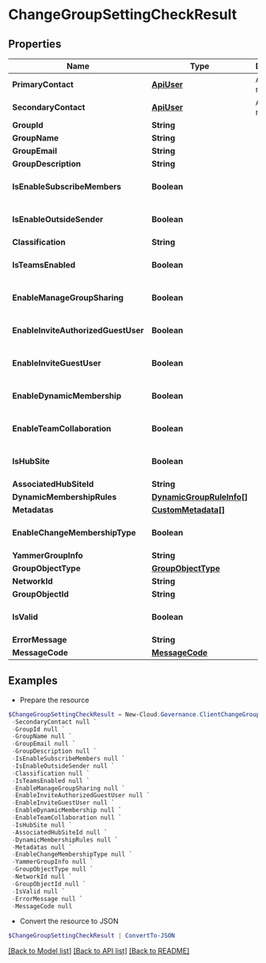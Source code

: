 # ChangeGroupSettingCheckResult
## Properties

Name | Type | Description | Notes
------------ | ------------- | ------------- | -------------
**PrimaryContact** | [**ApiUser**](ApiUser.md) | ApiUser model | [optional] 
**SecondaryContact** | [**ApiUser**](ApiUser.md) | ApiUser model | [optional] 
**GroupId** | **String** |  | [optional] 
**GroupName** | **String** |  | [optional] 
**GroupEmail** | **String** |  | [optional] 
**GroupDescription** | **String** |  | [optional] 
**IsEnableSubscribeMembers** | **Boolean** |  | [optional] [default to $false]
**IsEnableOutsideSender** | **Boolean** |  | [optional] [default to $false]
**Classification** | **String** |  | [optional] 
**IsTeamsEnabled** | **Boolean** |  | [optional] [default to $false]
**EnableManageGroupSharing** | **Boolean** |  | [optional] [default to $false]
**EnableInviteAuthorizedGuestUser** | **Boolean** |  | [optional] [default to $false]
**EnableInviteGuestUser** | **Boolean** |  | [optional] [default to $false]
**EnableDynamicMembership** | **Boolean** |  | [optional] [default to $false]
**EnableTeamCollaboration** | **Boolean** |  | [optional] [default to $false]
**IsHubSite** | **Boolean** |  | [optional] [default to $false]
**AssociatedHubSiteId** | **String** |  | [optional] 
**DynamicMembershipRules** | [**DynamicGroupRuleInfo[]**](DynamicGroupRuleInfo.md) |  | [optional] 
**Metadatas** | [**CustomMetadata[]**](CustomMetadata.md) |  | [optional] 
**EnableChangeMembershipType** | **Boolean** |  | [optional] [default to $false]
**YammerGroupInfo** | **String** |  | [optional] 
**GroupObjectType** | [**GroupObjectType**](GroupObjectType.md) |  | [optional] 
**NetworkId** | **String** |  | [optional] 
**GroupObjectId** | **String** |  | [optional] 
**IsValid** | **Boolean** |  | [optional] [default to $false]
**ErrorMessage** | **String** |  | [optional] 
**MessageCode** | [**MessageCode**](MessageCode.md) |  | [optional] 

## Examples

- Prepare the resource
```powershell
$ChangeGroupSettingCheckResult = New-Cloud.Governance.ClientChangeGroupSettingCheckResult  -PrimaryContact null `
 -SecondaryContact null `
 -GroupId null `
 -GroupName null `
 -GroupEmail null `
 -GroupDescription null `
 -IsEnableSubscribeMembers null `
 -IsEnableOutsideSender null `
 -Classification null `
 -IsTeamsEnabled null `
 -EnableManageGroupSharing null `
 -EnableInviteAuthorizedGuestUser null `
 -EnableInviteGuestUser null `
 -EnableDynamicMembership null `
 -EnableTeamCollaboration null `
 -IsHubSite null `
 -AssociatedHubSiteId null `
 -DynamicMembershipRules null `
 -Metadatas null `
 -EnableChangeMembershipType null `
 -YammerGroupInfo null `
 -GroupObjectType null `
 -NetworkId null `
 -GroupObjectId null `
 -IsValid null `
 -ErrorMessage null `
 -MessageCode null
```

- Convert the resource to JSON
```powershell
$ChangeGroupSettingCheckResult | ConvertTo-JSON
```

[[Back to Model list]](../README.md#documentation-for-models) [[Back to API list]](../README.md#documentation-for-api-endpoints) [[Back to README]](../README.md)

